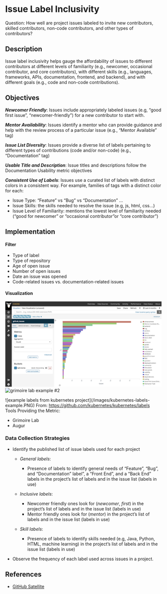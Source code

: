 # Issue Label Inclusivity
Question: How well are project issues labeled to invite new contributors, skilled contributors, non-code contributors, and other types of contributors?

## Description
Issue label inclusivity helps gauge the affordability of issues to different contributors at different levels of familiarity (e.g., newcomer, occasional contributor, and core contributors), with different skills (e.g., languages, frameworks, APIs, documentation, frontend, and backend), and with different goals (e.g., code and non-code contributions).

## Objectives

*__Newcomer Friendly__*: Issues include appropriately labeled issues (e.g, “good first issue”, “newcomer-friendly”) for a new contributor to start with. 

*__Mentor Availability__*: Issues identify a mentor who can provide guidance and help with the review process of a particular issue (e.g., “Mentor Available” tag)

*__Issue List Diversity__*: Issues provide a diverse list of labels pertaining to different types of contributions (code and/or non-code) (e.g., “Documentation” tag)

*__Usable Title and Description__*: Issue titles and descriptions follow the Documentation Usability metric objectives 
 
*__Consistent Use of Labels__*: Issues use a curated list of labels with distinct colors in a consistent way. 
For example, families of tags with a distinct color for each:

- Issue Type: “Feature” vs “Bug” vs “Documentation” ...
- Issue Skills: the skills needed to resolve the issue (e.g, js, html, css...)
- Issue Level of Familiarity: mentions the lowest level of familiarity needed (“good for newcomer” or “occasional contributor”or “core contributor”)

## Implementation

#### Filter ####

- Type of label
- Type of repository
- Age of open issue
- Number of open issues
- Date an issue was opened 
- Code-related issues vs. documentation-related issues

#### Visualization ####
![grimoire lab example #1](images/grimoire-lab-viz-example1.PNG)
![grimoire lab example #2](/images/grimoire-lab-viz-example2.PNG)


![example labels from kubernetes project](/images/kubernetes-labels- example.PNG)
From: https://github.com/kubernetes/kubernetes/labels 
Tools Providing the Metric:
- Grimoire Lab 
- Augur

### Data Collection Strategies

- Identify the published list of issue labels used for each project 
   - *General labels*: 
      - Presence of labels to identify general needs of  “Feature”, “Bug”, and “Documentation” label”, a “Front End”, and a “Back End” labels in the project’s list of labels and in the issue list (labels in use)
   - *Inclusive labels*:
     - Newcomer friendly ones look for (*newcomer*, *first*) in the project’s list of labels and in the issue list (labels in use)
     - Mentor friendly ones look for (*mentor*) in the project’s list of labels and in the issue list (labels in use)

  - *Skill labels*: 
     - Presence of labels to identify skills needed (e.g, Java, Python, HTML, machine learning) in the project’s list of labels and in the issue list (labels in use)

- Observe the frequency of each label used across issues in a project.

## References
- [GitHub Satellite](https://githubsatellite.com/)
